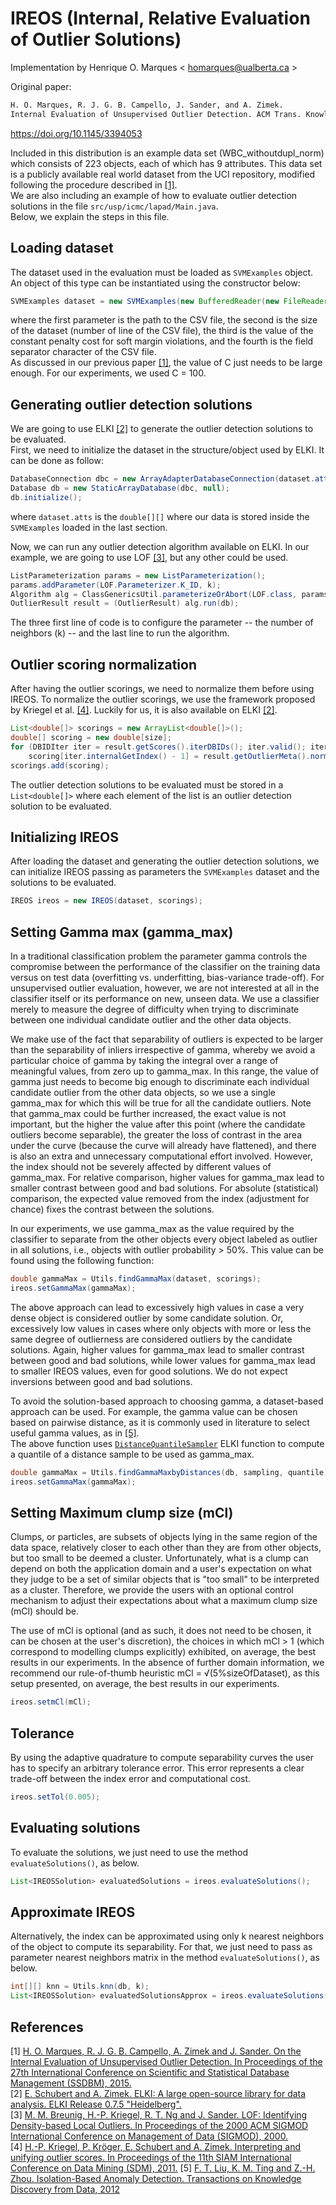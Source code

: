 # IREOS (Internal, Relative Evaluation of Outlier Solutions)

Implementation by Henrique O. Marques < homarques@ualberta.ca >

Original paper:

```latex
H. O. Marques, R. J. G. B. Campello, J. Sander, and A. Zimek.
Internal Evaluation of Unsupervised Outlier Detection. ACM Trans. Knowl. Discov. Data, Vol. 14, No. 4, Article 47, 2020.
```

https://doi.org/10.1145/3394053

Included in this distribution is an example data set (WBC_withoutdupl_norm) which consists of 223 objects, each of which has 9 attributes. This data set is a publicly available real world dataset from the UCI repository, modified following the procedure described in [[1]](#references). <br>
We are also including an example of how to evaluate outlier detection solutions in the file ```src/usp/icmc/lapad/Main.java```. <br>
Below, we explain the steps in this file.

## Loading dataset

The dataset used in the evaluation must be loaded as ```SVMExamples``` object. An object of this type can be instantiated using the constructor below:</br>

```java
SVMExamples dataset = new SVMExamples(new BufferedReader(new FileReader("/path/to/csv")), sizeOfDataset, C, separator);
```
where the first parameter is the path to the CSV file, the second is the size of the dataset (number of line of the CSV file), the third is the value of the constant penalty cost for soft margin violations, and the fourth is the field separator character of the CSV file.<br>
As discussed in our previous paper [[1]](#references), the value of C just needs to be large enough. For our experiments, we used C = 100.

## Generating outlier detection solutions

We are going to use ELKI [[2]](#references) to generate the outlier detection solutions to be evaluated.<br>
First, we need to initialize the dataset in the structure/object used by ELKI. It can be done as follow:<br>
```java
DatabaseConnection dbc = new ArrayAdapterDatabaseConnection(dataset.atts);
Database db = new StaticArrayDatabase(dbc, null);
db.initialize();
```

where ```dataset.atts``` is the ```double[][]``` where our data is stored inside the ```SVMExamples``` loaded in the last section.

Now, we can run any outlier detection algorithm available on ELKI. In our example, we are going to use LOF [[3]](#references), but any other could be used.

```java
ListParameterization params = new ListParameterization();
params.addParameter(LOF.Parameterizer.K_ID, k);
Algorithm alg = ClassGenericsUtil.parameterizeOrAbort(LOF.class, params);
OutlierResult result = (OutlierResult) alg.run(db);
```

The three first line of code is to configure the parameter -- the number of neighbors (k) -- and the last line to run the algorithm.

##  Outlier scoring normalization

After having the outlier scorings, we need to normalize them before using IREOS. To normalize the outlier scorings, we use the framework proposed by Kriegel et al. [[4]](#references). Luckily for us, it is also available on ELKI [[2]](#references).
```java
List<double[]> scorings = new ArrayList<double[]>();
double[] scoring = new double[size];
for (DBIDIter iter = result.getScores().iterDBIDs(); iter.valid(); iter.advance())
    scoring[iter.internalGetIndex() - 1] = result.getOutlierMeta().normalizeScore(result.getScores().doubleValue(iter));
scorings.add(scoring);
 ```
 The outlier detection solutions to be evaluated must be stored in a ```List<double[]>``` where each element of the list is an outlier detection solution to be evaluated.
 
## Initializing IREOS
After loading the dataset and generating the outlier detection solutions, we can initialize IREOS passing as parameters the ```SVMExamples``` dataset and the solutions to be evaluated. 
 ```java
IREOS ireos = new IREOS(dataset, scorings);
```

## Setting Gamma max (gamma_max)
In a traditional classification problem the parameter gamma controls the compromise between the performance of the classifier on the training data versus on test data (overfitting vs. underfitting, bias-variance trade-off). For unsupervised outlier evaluation, however, we are not interested at all in the classifier itself or its performance on new, unseen data. We use a classifier merely to measure the degree of difficulty when trying to discriminate between one individual candidate outlier and the other data objects.

We make use of the fact that separability of outliers is expected to be larger than the separability of inliers irrespective of gamma, whereby we avoid a particular choice of gamma by taking the integral over a range of meaningful values, from zero up to gamma_max. In this range, the value of gamma just needs to become big enough to discriminate each individual candidate outlier from the other data objects, so we use a single gamma_max for which this will be true for all the candidate outliers. Note that gamma_max could be further increased, the exact value is not important, but the higher the value after this point (where the candidate outliers become separable), the greater the loss of contrast in the area under the curve (because the curve will already have flattened), and there is also an extra and unnecessary computational effort involved. However, the index should not be severely affected by different values of gamma_max. For relative comparison, higher values for gamma_max lead to smaller contrast between good and bad solutions. For absolute (statistical) comparison, the expected value removed from the index (adjustment for chance) fixes the contrast between the solutions.

In our experiments, we use gamma_max as the value required by the classifier to separate from the other objects every object labeled as outlier in all solutions, i.e., objects with outlier probability > 50%. This value can be found using the following function:

 ```java
double gammaMax = Utils.findGammaMax(dataset, scorings);
ireos.setGammaMax(gammaMax);
```
The above approach can lead to excessively high values in case a very dense object is considered outlier by some candidate solution. Or, excessively low values in cases where only objects with more or less the same degree of outlierness are considered outliers by the candidate solutions. Again, higher values for gamma_max lead to smaller contrast between good and bad solutions, while lower values for gamma_max lead to smaller IREOS values, even for good solutions. We do not expect inversions between good and bad solutions.

To avoid the solution-based approach to choosing gamma, a dataset-based approach can be used. For example, the gamma value can be chosen based on pairwise distance, as it is commonly used in literature to select useful gamma values, as in [[5]](#references).<br>
The above function uses [```DistanceQuantileSampler```](http://elki.dbs.ifi.lmu.de/releases/release0.7.5/doc/de/lmu/ifi/dbs/elki/algorithm/statistics/DistanceQuantileSampler.html) ELKI function to compute a quantile of a distance sample to be used as gamma_max.

 ```java
double gammaMax = Utils.findGammaMaxbyDistances(db, sampling, quantile);
ireos.setGammaMax(gammaMax);
```
  
## Setting Maximum clump size (mCl)
Clumps, or particles, are subsets of objects lying in the same region of the data space, relatively closer to each other than they are from other objects, but too small to be deemed a cluster. Unfortunately, what is a clump can depend on both the application domain and a user's expectation on what they judge to be a set of similar objects that is "too small" to be interpreted as a cluster. Therefore, we provide the users with an optional control mechanism to adjust their expectations about what a maximum clump size (mCl) should be.

The use of mCl is optional (and as such, it does not need to be chosen, it can be chosen at the user's discretion), the choices in which mCl > 1 (which correspond to modelling clumps explicitly) exhibited, on average, the best results in our experiments. In the absence of further domain information, we recommend our rule-of-thumb heuristic mCl = √(5%sizeOfDataset), as this setup presented, on average, the best results in our experiments.
 ```java
ireos.setmCl(mCl);
```

## Tolerance
By using the adaptive quadrature to compute separability curves the user has to specify an arbitrary tolerance error. This error represents a clear trade-off between the index error and computational cost.
 ```java
ireos.setTol(0.005);
```

## Evaluating solutions
To evaluate the solutions, we just need to use the method ```evaluateSolutions()```, as below.
 ```java
List<IREOSSolution> evaluatedSolutions = ireos.evaluateSolutions();
```

## Approximate IREOS
Alternatively, the index can be approximated using only k nearest neighbors of the object to compute its separability. For that, we just need to pass as parameter nearest neighbors matrix in the method ```evaluateSolutions()```, as below.

 ```java
int[][] knn = Utils.knn(db, k);
List<IREOSSolution> evaluatedSolutionsApprox = ireos.evaluateSolutions(knn);
```

## <a name="references">References</a>
[1] [H. O. Marques, R. J. G. B. Campello, A. Zimek and J. Sander. On the Internal Evaluation of Unsupervised Outlier Detection. In Proceedings of the 27th International Conference on Scientific and Statistical Database Management (SSDBM), 2015.](https://doi.org/10.1145/2791347.2791352)<br>
[2] [E. Schubert and A. Zimek. ELKI: A large open-source library for data analysis. ELKI Release 0.7.5 "Heidelberg".](https://elki-project.github.io/)<br>
[3] [M. M. Breunig, H.-P. Kriegel, R. T. Ng and J. Sander. LOF: Identifying Density-based Local Outliers. In Proceedings of the 2000 ACM SIGMOD International Conference on Management of Data (SIGMOD), 2000.](https://doi.org/10.1145/335191.335388)<br>
[4] [H.-P. Kriegel, P. Kröger, E. Schubert and A. Zimek. Interpreting and unifying outlier scores. In Proceedings of the 11th SIAM International Conference on Data Mining (SDM), 2011.](https://www.dbs.ifi.lmu.de/~zimek/publications/SDM2011/SDM11-outlier-preprint.pdf)
[5] [F. T. Liu, K. M. Ting and Z.-H. Zhou. Isolation-Based Anomaly Detection. Transactions on Knowledge Discovery from Data, 2012](https://doi.org/10.1145/2133360.2133363)
